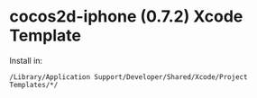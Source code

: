 cocos2d-iphone (0.7.2) Xcode Template
=====================================

Install in:

    /Library/Application Support/Developer/Shared/Xcode/Project Templates/*/
